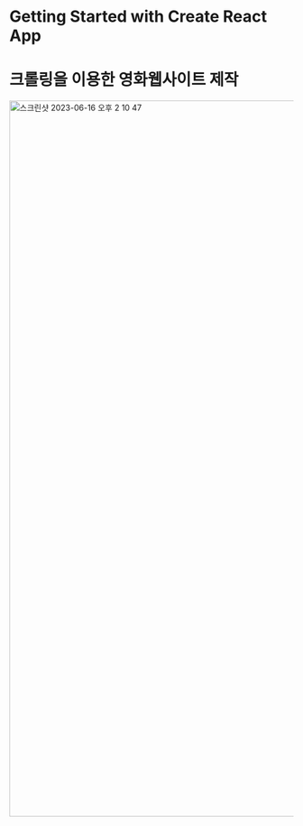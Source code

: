 # Getting Started with Create React App
# 크롤링을 이용한 영화웹사이트 제작

<img width="1269" alt="스크린샷 2023-06-16 오후 2 10 47" src="https://github.com/ryudain05/nomad-react-node/assets/75834815/25c2652d-bae4-4c88-9084-12ced094c93b">
